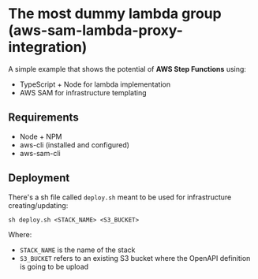 # The most dummy lambda group (aws-sam-lambda-proxy-integration)
A simple example that shows the potential of **AWS Step Functions** using:

- TypeScript + Node for lambda implementation
- AWS SAM for infrastructure templating

## Requirements

- Node + NPM
- aws-cli (installed and configured)
- aws-sam-cli

## Deployment

There's a sh file called `deploy.sh` meant to be used for infrastructure creating/updating:

`sh deploy.sh <STACK_NAME> <S3_BUCKET>`

Where:

- `STACK_NAME` is the name of the stack
- `S3_BUCKET` refers to an existing S3 bucket where the OpenAPI definition is going to be upload

